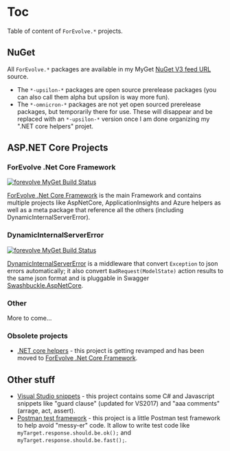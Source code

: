 # Toc
Table of content of `ForEvolve.*` projects.

## NuGet
All `ForEvolve.*` packages are available in my MyGet [NuGet V3 feed URL](https://www.myget.org/F/forevolve/api/v3/index.json) source. 

* The `*-upsilon-*` packages are open source prerelease packages (you can also call them alpha but upsilon is way more fun).
* The `*-omnicron-*` packages are not yet open sourced prerelease packages, but temporarily there for use. These will disappear and be replaced with an `*-upsilon-*` version once I am done organizing my ".NET core helpers" projet.

## ASP.NET Core Projects
### ForEvolve .Net Core Framework
[![forevolve MyGet Build Status](https://www.myget.org/BuildSource/Badge/forevolve?identifier=fbfabe8c-a7d7-4e60-9fbb-8d7627bc53d0)](https://www.myget.org/)

[ForEvolve .Net Core Framework](https://github.com/ForEvolve/ForEvolve-Framework) is the main Framework and contains multiple projects like AspNetCore, ApplicationInsights and Azure helpers as well as a meta package that reference all the others (including DynamicInternalServerError).

### DynamicInternalServerError
[![forevolve MyGet Build Status](https://www.myget.org/BuildSource/Badge/forevolve?identifier=a6353d8a-cc43-4e21-b226-c2ca715205ab)](https://www.myget.org/) 

[DynamicInternalServerError](https://github.com/ForEvolve/DynamicInternalServerError) is a middleware that convert `Exception` to json errors automatically; it also convert `BadRequest(ModelState)` action results to the same json format and is pluggable in Swagger [Swashbuckle.AspNetCore](https://github.com/domaindrivendev/Swashbuckle.AspNetCore).

### Other
More to come...

### Obsolete projects

* [.NET core helpers](https://github.com/ForEvolve/dotnetcore) - this project is getting revamped and has been moved to [ForEvolve .Net Core Framework](https://github.com/ForEvolve/ForEvolve-Framework).

## Other stuff

* [Visual Studio snippets](https://github.com/ForEvolve/vs-snippets) - this project contains some C# and Javascript snippets like "guard clause" (updated for VS2017) and "aaa comments" (arrage, act, assert).
* [Postman test framework](https://github.com/ForEvolve/postman-tests-framework) - this project is a little Postman test framework to help avoid "messy-er" code. It allow to write test code like `myTarget.response.should.be.ok();` and `myTarget.response.should.be.fast();`.
